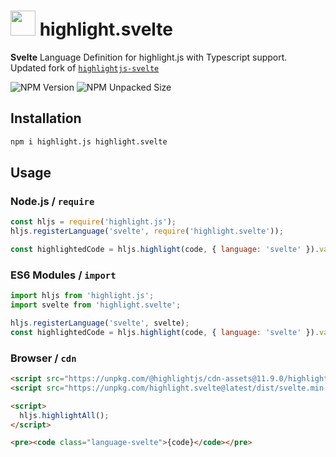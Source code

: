 # <img src="https://svelte.dev/favicon.png" height="40"> highlight.svelte

**Svelte** Language Definition for highlight.js with Typescript support.\
Updated fork of [`highlightjs-svelte`](https://github.com/AlexxNB/highlightjs-svelte)

![NPM Version](https://img.shields.io/npm/v/highlight.svelte?style=for-the-badge)
![NPM Unpacked Size](https://img.shields.io/npm/unpacked-size/highlight.svelte?style=for-the-badge)

## Installation

```bash
npm i highlight.js highlight.svelte
```

## Usage

### Node.js / `require`

```js
const hljs = require('highlight.js');
hljs.registerLanguage('svelte', require('highlight.svelte'));

const highlightedCode = hljs.highlight(code, { language: 'svelte' }).value;
```

### ES6 Modules / `import`

```js
import hljs from 'highlight.js';
import svelte from 'highlight.svelte';

hljs.registerLanguage('svelte', svelte);
const highlightedCode = hljs.highlight(code, { language: 'svelte' }).value;
```

### Browser / `cdn`

```html
<script src="https://unpkg.com/@highlightjs/cdn-assets@11.9.0/highlight.min.js"></script>
<script src="https://unpkg.com/highlight.svelte@latest/dist/svelte.min.js"></script>

<script>
  hljs.highlightAll();
</script>

<pre><code class="language-svelte">{code}</code></pre>
```
